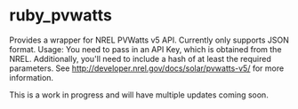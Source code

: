 # ruby_pvwatts

Provides a wrapper for NREL PVWatts v5 API. Currently only supports JSON format.
Usage:
You need to pass in an API Key, which is obtained from the NREL.
Additionally, you'll need to include a hash of at least the required parameters.
See http://developer.nrel.gov/docs/solar/pvwatts-v5/ for more information.

This is a work in progress and will have multiple updates coming soon.
